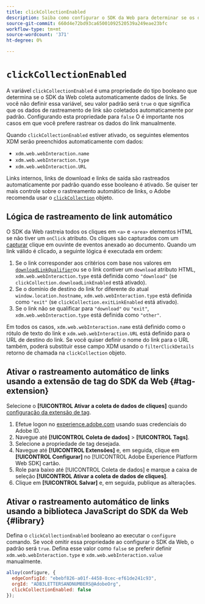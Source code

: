 ```yaml
---
title: clickCollectionEnabled
description: Saiba como configurar o SDK da Web para determinar se os dados de cliques em links são coletados automaticamente.
source-git-commit: 660d4e72bd93ca65001092520539a249eae23bfc
workflow-type: tm+mt
source-wordcount: '371'
ht-degree: 0%

---
```



# `clickCollectionEnabled`

A variável `clickCollectionEnabled` é uma propriedade do tipo booleano que determina se o SDK da Web coleta automaticamente dados de links. Se você não definir essa variável, seu valor padrão será `true` o que significa que os dados de rastreamento de link são coletados automaticamente por padrão. Configurando esta propriedade para `false` O é importante nos casos em que você prefere rastrear os dados do link manualmente.

Quando `clickCollectionEnabled` estiver ativado, os seguintes elementos XDM serão preenchidos automaticamente com dados:

* `xdm.web.webInteraction.name`
* `xdm.web.webInteraction.type`
* `xdm.web.webInteraction.URL`

Links internos, links de download e links de saída são rastreados automaticamente por padrão quando esse booleano é ativado. Se quiser ter mais controle sobre o rastreamento automático de links, o Adobe recomenda usar o [`clickCollection`](clickcollection.md) objeto.

## Lógica de rastreamento de link automático

O SDK da Web rastreia todos os cliques em `<a>` e `<area>` elementos HTML se não tiver um `onClick` atributo. Os cliques são capturados com um [capturar](https://www.w3.org/TR/uievents/#capture-phase) clique em ouvinte de eventos anexado ao documento. Quando um link válido é clicado, a seguinte lógica é executada em ordem:

1. Se o link corresponder aos critérios com base nos valores em [`downloadLinkQualifier`](downloadlinkqualifier.md)ou se o link contiver um `download` atributo HTML, `xdm.web.webInteraction.type` está definida como `"download"` (se `clickCollection.downloadLinkEnabled` está ativado).
1. Se o domínio de destino do link for diferente do atual `window.location.hostname`, `xdm.web.webInteraction.type` está definida como `"exit"` (se `clickCollection.exitLinkEnabled` está ativado).
1. Se o link não se qualificar para `"download"` ou `"exit"`, `xdm.web.webInteraction.type` está definida como `"other"`.

Em todos os casos, `xdm.web.webInteraction.name` está definido como o rótulo de texto do link e `xdm.web.webInteraction.URL` está definido para o URL de destino do link. Se você quiser definir o nome do link para o URL também, poderá substituir esse campo XDM usando o `filterClickDetails` retorno de chamada na `clickCollection` objeto.

## Ativar o rastreamento automático de links usando a extensão de tag do SDK da Web {#tag-extension}

Selecione o **[!UICONTROL Ativar a coleta de dados de cliques]** quando [configuração da extensão de tag](/help/tags/extensions/client/web-sdk/web-sdk-extension-configuration.md).

1. Efetue logon no [experience.adobe.com](https://experience.adobe.com) usando suas credenciais do Adobe ID.
1. Navegue até **[!UICONTROL Coleta de dados]** > **[!UICONTROL Tags]**.
1. Selecione a propriedade de tag desejada.
1. Navegue até **[!UICONTROL Extensões]** e, em seguida, clique em **[!UICONTROL Configurar]** no [!UICONTROL Adobe Experience Platform Web SDK] cartão.
1. Role para baixo até [!UICONTROL Coleta de dados] e marque a caixa de seleção **[!UICONTROL Ativar a coleta de dados de cliques]**.
1. Clique em **[!UICONTROL Salvar]** e, em seguida, publique as alterações.

## Ativar o rastreamento automático de links usando a biblioteca JavaScript do SDK da Web {#library}

Defina o `clickCollectionEnabled` booleano ao executar o `configure` comando. Se você omitir essa propriedade ao configurar o SDK da Web, o padrão será `true`. Defina esse valor como `false` se preferir definir `xdm.web.webInteraction.type` e `xdm.web.webInteraction.value` manualmente.

```js
alloy(configure, {
  edgeConfigId: "ebebf826-a01f-4458-8cec-ef61de241c93",
  orgId: "ADB3LETTERSANDNUMBERS@AdobeOrg",
  clickCollectionEnabled: false
});
```
